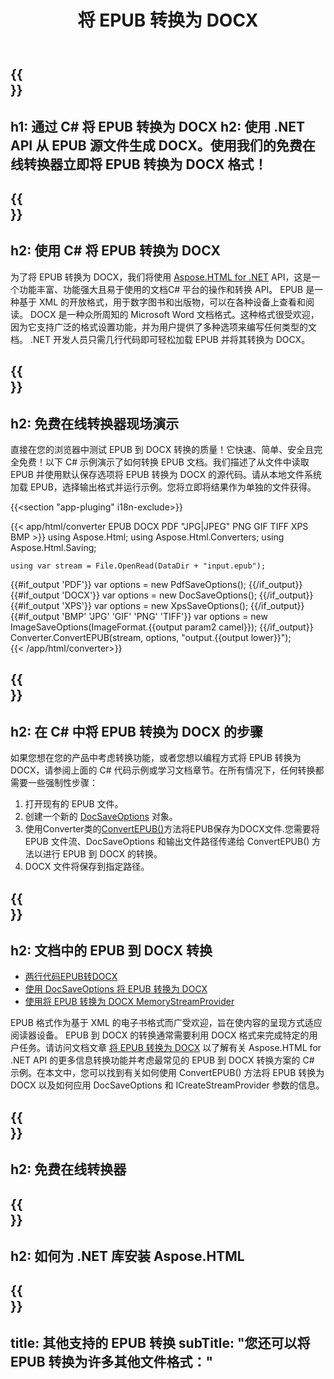 ﻿---
translation: true
template: /templates/_template-conversion-child.md
title: 将 EPUB 转换为 DOCX
description: EPUB 到 DOCX C# 转换的示例代码。在 ASP.NET 或任何 .NET 应用程序中轻松使用转换器 API。免费试用在线 EPUB 到 DOCX 转换器！
url: /net/conversion/epub-to-docx/
family: html
platformtag: net
feature: conversion
informat: EPUB
outformat: DOCX
otherformats: PDF DOCX XPS GIF JPEG PNG TIFF BMP
---

{{<section banner>}}
---
h1: 通过 C# 将 EPUB 转换为 DOCX
h2: 使用 .NET API 从 EPUB 源文件生成 DOCX。使用我们的免费在线转换器立即将 EPUB 转换为 DOCX 格式！
---

{{<section overview>}}
---
h2: 使用 C# 将 EPUB 转换为 DOCX
---

为了将 EPUB 转换为 DOCX，我们将使用 [Aspose.HTML for .NET](https://products.aspose.com/html/net/) API，这是一个功能丰富、功能强大且易于使用的文档C# 平台的操作和转换 API。 EPUB 是一种基于 XML 的开放格式，用于数字图书和出版物，可以在各种设备上查看和阅读。 DOCX 是一种众所周知的 Microsoft Word 文档格式。这种格式很受欢迎，因为它支持广泛的格式设置功能，并为用户提供了多种选项来编写任何类型的文档。 .NET 开发人员只需几行代码即可轻松加载 EPUB 并将其转换为 DOCX。

{{<section demos>}}
---
h2: 免费在线转换器现场演示
---

直接在您的浏览器中测试 EPUB 到 DOCX 转换的质量！它快速、简单、安全且完全免费！以下 C# 示例演示了如何转换 EPUB 文档。我们描述了从文件中读取 EPUB 并使用默认保存选项将 EPUB 转换为 DOCX 的源代码。请从本地文件系统加载 EPUB，选择输出格式并运行示例。您将立即将结果作为单独的文件获得。

{{<section "app-pluging" i18n-exclude>}}

{{< app/html/converter EPUB DOCX PDF "JPG|JPEG" PNG GIF TIFF XPS BMP >}}
using Aspose.Html;
using Aspose.Html.Converters;
using Aspose.Html.Saving;

    using var stream = File.OpenRead(DataDir + "input.epub");
{{#if_output 'PDF'}}
    var options = new PdfSaveOptions();
{{/if_output}}
{{#if_output 'DOCX'}}
    var options = new DocSaveOptions();
{{/if_output}}
{{#if_output 'XPS'}}
    var options = new XpsSaveOptions();
{{/if_output}}
{{#if_output 'BMP' 'JPG' 'GIF' 'PNG' 'TIFF'}}
    var options = new ImageSaveOptions(ImageFormat.{{output param2 camel}});
{{/if_output}}
    Converter.ConvertEPUB(stream, options, "output.{{output lower}}");   
{{< /app/html/converter>}}


{{<section steps>}}
---
h2: 在 C# 中将 EPUB 转换为 DOCX 的步骤
---

如果您想在您的产品中考虑转换功能，或者您想以编程方式将 EPUB 转换为 DOCX，请参阅上面的 C# 代码示例或学习文档章节。在所有情况下，任何转换都需要一些强制性步骤：

1. 打开现有的 EPUB 文件。
1. 创建一个新的 [DocSaveOptions](https://reference.aspose.com/html/net/aspose.html.saving/docsaveoptions) 对象。
1. 使用Converter类的[ConvertEPUB()](https://reference.aspose.com/html/net/aspose.html.converters.converter/convertepub/methods/27)方法将EPUB保存为DOCX文件.您需要将 EPUB 文件流、DocSaveOptions 和输出文件路径传递给 ConvertEPUB() 方法以进行 EPUB 到 DOCX 的转换。
1. DOCX 文件将保存到指定路径。

{{<section documentation>}}
---
h2: 文档中的 EPUB 到 DOCX 转换
---

  - <a href="https://docs.aspose.com/html/net/converting-between-formats/epub-to-docx/#epub-to-docx-by-two-lines-of-code" target="_blank">两行代码EPUB转DOCX</a>
  - <a href="https://docs.aspose.com/html/net/converting-between-formats/epub-to-docx/#convert-epub-to-docx-using-docsaveoptions" target="_blank" >使用 DocSaveOptions 将 EPUB 转换为 DOCX</a>
  - <a href="https://docs.aspose.com/html/net/converting-between-formats/epub-to-docx/#output-stream-providers" target="_blank">使用将 EPUB 转换为 DOCX MemoryStreamProvider</a>

EPUB 格式作为基于 XML 的电子书格式而广受欢迎，旨在使内容的呈现方式适应阅读器设备。 EPUB 到 DOCX 的转换通常需要利用 DOCX 格式来完成特定的用户任务。请访问文档文章 [将 EPUB 转换为 DOCX](https://docs.aspose.com/html/net/converting-between-formats/epub-to-docx/) 以了解有关 Aspose.HTML for .NET API 的更多信息转换功能并考虑最常见的 EPUB 到 DOCX 转换方案的 C# 示例。在本文中，您可以找到有关如何使用 ConvertEPUB() 方法将 EPUB 转换为 DOCX 以及如何应用 DocSaveOptions 和 ICreateStreamProvider 参数的信息。

{{<section online-converters>}}
---
h2: 免费在线转换器
---

{{<section get-started>}}
---
h2: 如何为 .NET 库安装 Aspose.HTML
---

{{<section other-conversions>}}
---
title: 其他支持的 EPUB 转换
subTitle: "您还可以将 EPUB 转换为许多其他文件格式："
---